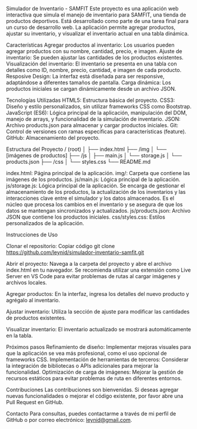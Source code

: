 Simulador de Inventario - SAMFIT
Este proyecto es una aplicación web interactiva que simula el manejo de inventario para SAMFIT, una tienda de productos deportivos. Está desarrollado como parte de una tarea final para un curso de desarrollo web. La aplicación permite agregar productos, ajustar su inventario, y visualizar el inventario actual en una tabla dinámica.

Características
Agregar productos al inventario: Los usuarios pueden agregar productos con su nombre, cantidad, precio, e imagen.
Ajuste de inventario: Se pueden ajustar las cantidades de los productos existentes.
Visualización del inventario: El inventario se presenta en una tabla con detalles como ID, nombre, precio, cantidad, e imagen de cada producto.
Resposive Design: La interfaz está diseñada para ser responsive, adaptándose a diferentes tamaños de pantalla.
Carga dinámica: Los productos iniciales se cargan dinámicamente desde un archivo JSON.

Tecnologías Utilizadas
HTML5: Estructura básica del proyecto.
CSS3: Diseño y estilo personalizados, sin utilizar frameworks CSS como Bootstrap.
JavaScript (ES6): Lógica principal de la aplicación, manipulación del DOM, manejo de arrays, y funcionalidad de la simulación de inventario.
JSON: Archivo products.json para almacenar y cargar productos iniciales.
Git: Control de versiones con ramas específicas para características (feature).
GitHub: Almacenamiento del proyecto.

Estructura del Proyecto
/ (root)
│
├── index.html
├── /img
│   └── [imágenes de productos]
├── /js
│   ├── main.js
│   └── storage.js
│   └── products.json
├── /css
│   └── styles.css
└── README.md

index.html: Página principal de la aplicación.
img/: Carpeta que contiene las imágenes de los productos.
js/main.js: Lógica principal de la aplicación.
js/storage.js: Lógica principal de la aplicación. Se encarga de gestionar el almacenamiento de los productos, la actualización de los inventarios y las interacciones clave entre el simulador y los datos almacenados. Es el núcleo que procesa los cambios en el inventario y se asegura de que los datos se mantengan sincronizados y actualizados.
js/products.json: Archivo JSON que contiene los productos iniciales.
css/styles.css: Estilos personalizados de la aplicación.

Instrucciones de Uso

Clonar el repositorio:
Copiar código
git clone https://github.com/leynid/simulador-inventario-samfit.git

Abrir el proyecto: Navega a la carpeta del proyecto y abre el archivo index.html en tu navegador. Se recomienda utilizar una extensión como Live Server en VS Code para evitar problemas de rutas al cargar imágenes y archivos locales.

Agregar productos: En la interfaz, ingresa los detalles del nuevo producto y agrégalo al inventario.

Ajustar inventario: Utiliza la sección de ajuste para modificar las cantidades de productos existentes.

Visualizar inventario: El inventario actualizado se mostrará automáticamente en la tabla.

Próximos pasos
Refinamiento de diseño: Implementar mejoras visuales para que la aplicación se vea más profesional, como el uso opcional de frameworks CSS.
Implementación de herramientas de terceros: Considerar la integración de bibliotecas o APIs adicionales para mejorar la funcionalidad.
Optimización de carga de imágenes: Mejorar la gestión de recursos estáticos para evitar problemas de ruta en diferentes entornos.

Contribuciones
Las contribuciones son bienvenidas. Si deseas agregar nuevas funcionalidades o mejorar el código existente, por favor abre una Pull Request en GitHub.

Contacto
Para consultas, puedes contactarme a través de mi perfil de GitHub o por correo electrónico: leynid@gmail.com.
